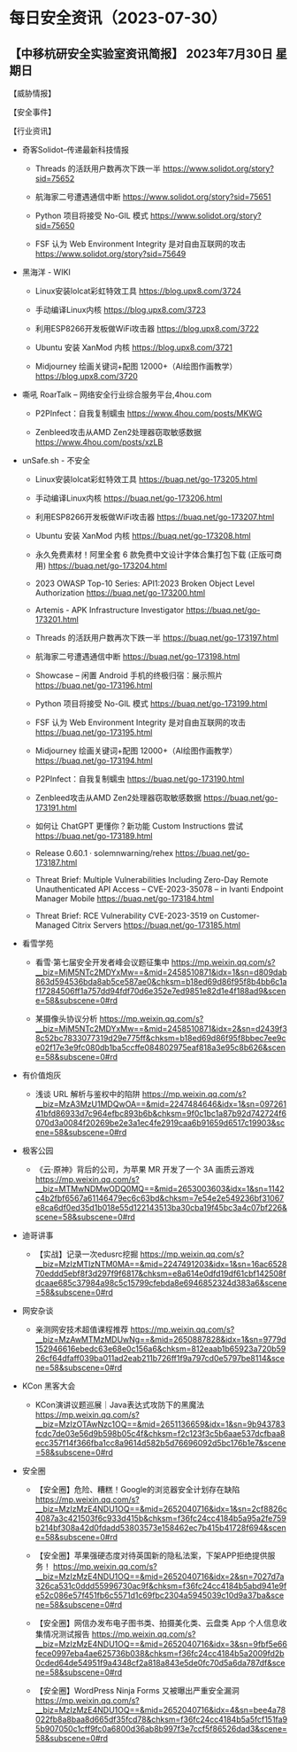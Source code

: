 # 每日安全资讯（2023-07-30）

【中移杭研安全实验室资讯简报】
2023年7月30日 星期日
---------------------------
【威胁情报】

【安全事件】

【行业资讯】

- 奇客Solidot–传递最新科技情报
  - Threads 的活跃用户数再次下跌一半
https://www.solidot.org/story?sid=75652

  - 航海家二号遭遇通信中断
https://www.solidot.org/story?sid=75651

  - Python 项目将接受 No-GIL 模式
https://www.solidot.org/story?sid=75650

  - FSF 认为 Web Environment Integrity 是对自由互联网的攻击
https://www.solidot.org/story?sid=75649

- 黑海洋 - WIKI
  - Linux安装lolcat彩虹特效工具
https://blog.upx8.com/3724

  - 手动编译Linux内核
https://blog.upx8.com/3723

  - 利用ESP8266开发板做WiFi攻击器
https://blog.upx8.com/3722

  - Ubuntu 安装 XanMod 内核
https://blog.upx8.com/3721

  - Midjourney 绘画关键词+配图 12000+（AI绘图作画教学）
https://blog.upx8.com/3720

- 嘶吼 RoarTalk – 网络安全行业综合服务平台,4hou.com
  - P2PInfect：自我复制蠕虫
https://www.4hou.com/posts/MKWG

  - Zenbleed攻击从AMD Zen2处理器窃取敏感数据
https://www.4hou.com/posts/xzLB

- unSafe.sh - 不安全
  - Linux安装lolcat彩虹特效工具
https://buaq.net/go-173205.html

  - 手动编译Linux内核
https://buaq.net/go-173206.html

  - 利用ESP8266开发板做WiFi攻击器
https://buaq.net/go-173207.html

  - Ubuntu 安装 XanMod 内核
https://buaq.net/go-173208.html

  - 永久免费素材！阿里全套 6 款免费中文设计字体合集打包下载 (正版可商用)
https://buaq.net/go-173204.html

  - 2023 OWASP Top-10 Series: API1:2023 Broken Object Level Authorization
https://buaq.net/go-173200.html

  - Artemis - APK Infrastructure Investigator
https://buaq.net/go-173201.html

  - Threads 的活跃用户数再次下跌一半
https://buaq.net/go-173197.html

  - 航海家二号遭遇通信中断
https://buaq.net/go-173198.html

  - Showcase – 闲置 Android 手机的终极归宿：展示照片
https://buaq.net/go-173196.html

  - Python 项目将接受 No-GIL 模式
https://buaq.net/go-173199.html

  - FSF 认为 Web Environment Integrity 是对自由互联网的攻击
https://buaq.net/go-173195.html

  - Midjourney 绘画关键词+配图 12000+（AI绘图作画教学）
https://buaq.net/go-173194.html

  - P2PInfect：自我复制蠕虫
https://buaq.net/go-173190.html

  - Zenbleed攻击从AMD Zen2处理器窃取敏感数据
https://buaq.net/go-173191.html

  - 如何让 ChatGPT 更懂你？新功能 Custom Instructions 尝试
https://buaq.net/go-173189.html

  - Release 0.60.1 · solemnwarning/rehex
https://buaq.net/go-173187.html

  - Threat Brief: Multiple Vulnerabilities Including Zero-Day Remote Unauthenticated API Access – CVE-2023-35078 – in Ivanti Endpoint Manager Mobile
https://buaq.net/go-173184.html

  - Threat Brief: RCE Vulnerability CVE-2023-3519 on Customer-Managed Citrix Servers
https://buaq.net/go-173185.html

- 看雪学苑
  - 看雪·第七届安全开发者峰会议题征集中
https://mp.weixin.qq.com/s?__biz=MjM5NTc2MDYxMw==&mid=2458510871&idx=1&sn=d809dab863d594536bda8ab5ce587ae0&chksm=b18ed69d86f95f8b4bb6c1af17284506ff1a757dd94fdf70d6e352e7ed9851e82d1e4f188ad9&scene=58&subscene=0#rd

  - 某摄像头协议分析
https://mp.weixin.qq.com/s?__biz=MjM5NTc2MDYxMw==&mid=2458510871&idx=2&sn=d2439f38c52bc7833077319d29e775ff&chksm=b18ed69d86f95f8bbec7ee9ce02f17e3e9fc080db1ba5ccffe084802975eaf818a3e95c8b626&scene=58&subscene=0#rd

- 有价值炮灰
  - 浅谈 URL 解析与鉴权中的陷阱
https://mp.weixin.qq.com/s?__biz=MzA3MzU1MDQwOA==&mid=2247484646&idx=1&sn=09726141bfd86933d7c964efbc893b6b&chksm=9f0c1bc1a87b92d742724f6070d3a0084f20269be2e3a1ec4fe2919caa6b91659d6517c19903&scene=58&subscene=0#rd

- 极客公园
  - 《云·原神》背后的公司，为苹果 MR 开发了一个 3A 画质云游戏
https://mp.weixin.qq.com/s?__biz=MTMwNDMwODQ0MQ==&mid=2653003603&idx=1&sn=1142c4b2fbf6567a61146479ec6c63bd&chksm=7e54e2e549236bf31067e8ca6df0ed35d1b018e55d122143513ba30cba19f45bc3a4c07bf226&scene=58&subscene=0#rd

- 迪哥讲事
  - 【实战】记录一次edusrc挖掘
https://mp.weixin.qq.com/s?__biz=MzIzMTIzNTM0MA==&mid=2247491203&idx=1&sn=16ac652870eddd5ebf8f3d297f9f6817&chksm=e8a614e0dfd19df61cbf142508fdcaae685c37984a98c5c15799cfebda8e6946852324d383a6&scene=58&subscene=0#rd

- 网安杂谈
  - 亲测网安技术超值课程推荐
https://mp.weixin.qq.com/s?__biz=MzAwMTMzMDUwNg==&mid=2650887828&idx=1&sn=9779d152946616ebedc63e68e0c156a6&chksm=812eaab1b65923a720b5926cf64dfaff039ba011ad2eab211b726ff1f9a797cd0e5797be8114&scene=58&subscene=0#rd

- KCon 黑客大会
  - KCon演讲议题巡展｜Java表达式攻防下的黑魔法
https://mp.weixin.qq.com/s?__biz=MzIzOTAwNzc1OQ==&mid=2651136659&idx=1&sn=9b943783fcdc7de03e56d9b598b05c4f&chksm=f2c123f3c5b6aae537dcfbaa8ecc357f14f366fba1cc8a9614d582b5d76696092d5bc176b1e7&scene=58&subscene=0#rd

- 安全圈
  - 【安全圈】危险、糟糕！Google的浏览器安全计划存在缺陷
https://mp.weixin.qq.com/s?__biz=MzIzMzE4NDU1OQ==&mid=2652040716&idx=1&sn=2cf8826c4087a3c421503f6c933d415b&chksm=f36fc24cc4184b5a95a2fe759b214bf308a42d0fdadd53803573e158462ec7b415b41728f694&scene=58&subscene=0#rd

  - 【安全圈】苹果强硬态度对待英国新的隐私法案，下架APP拒绝提供服务！
https://mp.weixin.qq.com/s?__biz=MzIzMzE4NDU1OQ==&mid=2652040716&idx=2&sn=7027d7a326ca531c0ddd55996730ac9f&chksm=f36fc24cc4184b5abd941e9fe52c086e57f451fb6c5571d1c69fbc2304a5945039c10d9a37ba&scene=58&subscene=0#rd

  - 【安全圈】网信办发布电子图书类、拍摄美化类、云盘类 App 个人信息收集情况测试报告
https://mp.weixin.qq.com/s?__biz=MzIzMzE4NDU1OQ==&mid=2652040716&idx=3&sn=9fbf5e66fece0997eba4ae625736b038&chksm=f36fc24cc4184b5a2009fd2b0cded64de54951f9a4348cf2a818a843e5de0fc70d5a6da787df&scene=58&subscene=0#rd

  - 【安全圈】WordPress Ninja Forms 又被曝出严重安全漏洞
https://mp.weixin.qq.com/s?__biz=MzIzMzE4NDU1OQ==&mid=2652040716&idx=4&sn=bee4a78022fb8a8baa8d665df35fcd78&chksm=f36fc24cc4184b5a5fcf151fa95b907050c1cff9fc0a6800d36ab8b997f3e7ccf5f86526dad3&scene=58&subscene=0#rd

